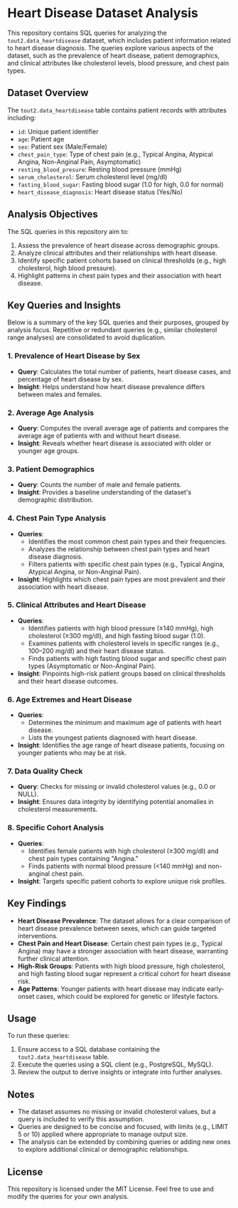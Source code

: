 # Heart Disease Dataset Analysis

This repository contains SQL queries for analyzing the `tout2.data_heartdisease` dataset, which includes patient information related to heart disease diagnosis. The queries explore various aspects of the dataset, such as the prevalence of heart disease, patient demographics, and clinical attributes like cholesterol levels, blood pressure, and chest pain types.

## Dataset Overview
The `tout2.data_heartdisease` table contains patient records with attributes including:
- `id`: Unique patient identifier
- `age`: Patient age
- `sex`: Patient sex (Male/Female)
- `chest_pain_type`: Type of chest pain (e.g., Typical Angina, Atypical Angina, Non-Anginal Pain, Asymptomatic)
- `resting_blood_presure`: Resting blood pressure (mmHg)
- `serum_cholesterol`: Serum cholesterol level (mg/dl)
- `fasting_blood_sugar`: Fasting blood sugar (1.0 for high, 0.0 for normal)
- `heart_disease_diagnosis`: Heart disease status (Yes/No)

## Analysis Objectives
The SQL queries in this repository aim to:
1. Assess the prevalence of heart disease across demographic groups.
2. Analyze clinical attributes and their relationships with heart disease.
3. Identify specific patient cohorts based on clinical thresholds (e.g., high cholesterol, high blood pressure).
4. Highlight patterns in chest pain types and their association with heart disease.

## Key Queries and Insights
Below is a summary of the key SQL queries and their purposes, grouped by analysis focus. Repetitive or redundant queries (e.g., similar cholesterol range analyses) are consolidated to avoid duplication.

### 1. Prevalence of Heart Disease by Sex
- **Query**: Calculates the total number of patients, heart disease cases, and percentage of heart disease by sex.
- **Insight**: Helps understand how heart disease prevalence differs between males and females.

### 2. Average Age Analysis
- **Query**: Computes the overall average age of patients and compares the average age of patients with and without heart disease.
- **Insight**: Reveals whether heart disease is associated with older or younger age groups.

### 3. Patient Demographics
- **Query**: Counts the number of male and female patients.
- **Insight**: Provides a baseline understanding of the dataset's demographic distribution.

### 4. Chest Pain Type Analysis
- **Queries**:
  - Identifies the most common chest pain types and their frequencies.
  - Analyzes the relationship between chest pain types and heart disease diagnosis.
  - Filters patients with specific chest pain types (e.g., Typical Angina, Atypical Angina, or Non-Anginal Pain).
- **Insight**: Highlights which chest pain types are most prevalent and their association with heart disease.

### 5. Clinical Attributes and Heart Disease
- **Queries**:
  - Identifies patients with high blood pressure (≥140 mmHg), high cholesterol (≥300 mg/dl), and high fasting blood sugar (1.0).
  - Examines patients with cholesterol levels in specific ranges (e.g., 100–200 mg/dl) and their heart disease status.
  - Finds patients with high fasting blood sugar and specific chest pain types (Asymptomatic or Non-Anginal Pain).
- **Insight**: Pinpoints high-risk patient groups based on clinical thresholds and their heart disease outcomes.

### 6. Age Extremes and Heart Disease
- **Queries**:
  - Determines the minimum and maximum age of patients with heart disease.
  - Lists the youngest patients diagnosed with heart disease.
- **Insight**: Identifies the age range of heart disease patients, focusing on younger patients who may be at risk.

### 7. Data Quality Check
- **Query**: Checks for missing or invalid cholesterol values (e.g., 0.0 or NULL).
- **Insight**: Ensures data integrity by identifying potential anomalies in cholesterol measurements.

### 8. Specific Cohort Analysis
- **Queries**:
  - Identifies female patients with high cholesterol (≥300 mg/dl) and chest pain types containing "Angina."
  - Finds patients with normal blood pressure (<140 mmHg) and non-anginal chest pain.
- **Insight**: Targets specific patient cohorts to explore unique risk profiles.

## Key Findings
- **Heart Disease Prevalence**: The dataset allows for a clear comparison of heart disease prevalence between sexes, which can guide targeted interventions.
- **Chest Pain and Heart Disease**: Certain chest pain types (e.g., Typical Angina) may have a stronger association with heart disease, warranting further clinical attention.
- **High-Risk Groups**: Patients with high blood pressure, high cholesterol, and high fasting blood sugar represent a critical cohort for heart disease risk.
- **Age Patterns**: Younger patients with heart disease may indicate early-onset cases, which could be explored for genetic or lifestyle factors.

## Usage
To run these queries:
1. Ensure access to a SQL database containing the `tout2.data_heartdisease` table.
2. Execute the queries using a SQL client (e.g., PostgreSQL, MySQL).
3. Review the output to derive insights or integrate into further analyses.

## Notes
- The dataset assumes no missing or invalid cholesterol values, but a query is included to verify this assumption.
- Queries are designed to be concise and focused, with limits (e.g., LIMIT 5 or 10) applied where appropriate to manage output size.
- The analysis can be extended by combining queries or adding new ones to explore additional clinical or demographic relationships.

## License
This repository is licensed under the MIT License. Feel free to use and modify the queries for your own analysis.